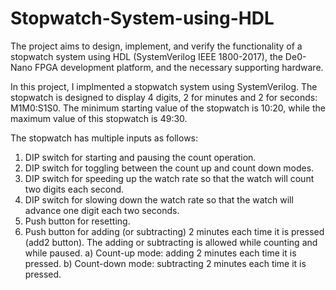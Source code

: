 # Stopwatch-System-using-HDL
The project aims to design, implement, and verify the functionality of a stopwatch system using HDL (SystemVerilog IEEE 1800-2017), the De0-Nano FPGA development platform, and the necessary supporting hardware.


In this project, I implmented a stopwatch system using SystemVerilog. The stopwatch is designed to display 4 digits, 2 for minutes and 2 for seconds: M1M0:S1S0. The minimum starting value of the stopwatch is 10:20, while the maximum value of this stopwatch is 49:30. 

The stopwatch has multiple inputs as follows:
1) DIP switch for starting and pausing the count operation. 
2) DIP switch for toggling between the count up and count down modes. 
3) DIP switch for speeding up the watch rate so that the watch will count two digits each second.
4) DIP switch for slowing down the watch rate so that the watch will advance one digit each two seconds.
5) Push button for resetting.
6) Push button for adding (or subtracting) 2 minutes each time it is pressed (add2 button). The adding or subtracting is allowed while counting and while paused.
    a) Count-up mode: adding 2 minutes each time it is pressed.
    b) Count-down mode: subtracting 2 minutes each time it is pressed.
